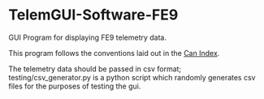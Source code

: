 # TelemGUI-Software-FE9

GUI Program for displaying FE9 telemetry data.

This program follows the conventions laid out in the [Can Index](https://docs.google.com/spreadsheets/d/1NBGkYXU-0hWoHLGAnpFGG1UOc4kb2333ix3pwNxI9C4/edit#gid=1391358092).

The telemetry data should be passed in csv format; testing/csv_generator.py is a python script which randomly generates csv files for the purposes of testing the gui.
